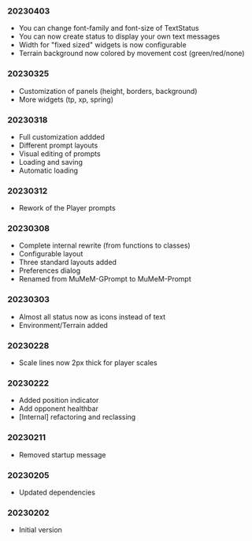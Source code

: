 ### 20230403

  * You can change font-family and font-size of TextStatus
  * You can now create status to display your own text messages
  * Width for "fixed sized" widgets is now configurable
  * Terrain background now colored by movement cost (green/red/none)

### 20230325

  * Customization of panels (height, borders, background)
  * More widgets (tp, xp, spring)

### 20230318

  * Full customization addded
  * Different prompt layouts
  * Visual editing of prompts
  * Loading and saving
  * Automatic loading

### 20230312

  * Rework of the Player prompts

### 20230308

  * Complete internal rewrite (from functions to classes)
  * Configurable layout
  * Three standard layouts added
  * Preferences dialog
  * Renamed from MuMeM-GPrompt to MuMeM-Prompt

### 20230303

  * Almost all status now as icons instead of text
  * Environment/Terrain added

### 20230228

  * Scale lines now 2px thick for player scales

### 20230222

  * Added position indicator
  * Add opponent healthbar
  * [Internal] refactoring and reclassing

### 20230211

  * Removed startup message

### 20230205

   * Updated dependencies

### 20230202

  * Initial version
